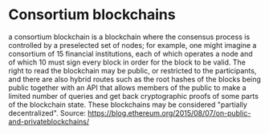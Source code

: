 # Consortium blockchains

a consortium blockchain is a blockchain where the consensus process is
controlled by a preselected set of nodes; for example, one might imagine a
consortium of 15 financial institutions, each of which operates a node and
of which 10 must sign every block in order for the block to be valid. The right
to read the blockchain may be public, or restricted to the participants, and
there are also hybrid routes such as the root hashes of the blocks being
public together with an API that allows members of the public to make a
limited number of queries and get back cryptographic proofs of some parts
of the blockchain state. These blockchains may be considered "partially
decentralized".
Source: https://blog.ethereum.org/2015/08/07/on-public-and-privateblockchains/

